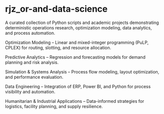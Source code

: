 # rjz_or-and-data-science
A curated collection of Python scripts and academic projects demonstrating deterministic operations research, optimization modeling, data analytics, and process automation.

Optimization Modeling – Linear and mixed-integer programming (PuLP, CPLEX) for routing, slotting, and resource allocation.

Predictive Analytics – Regression and forecasting models for demand planning and risk analysis.

Simulation & Systems Analysis – Process flow modeling, layout optimization, and performance evaluation.

Data Engineering – Integration of ERP, Power BI, and Python for process visibility and automation.

Humanitarian & Industrial Applications – Data-informed strategies for logistics, facility planning, and supply resilience.
